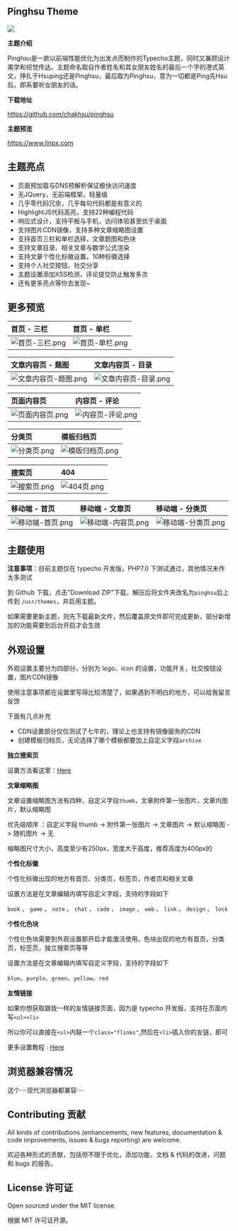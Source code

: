 ## Pinghsu Theme

![](./doc/pinghsu-theme-preview.jpg)

**主题介绍**

Pinghsu是一款以前端性能优化为出发点而制作的Typecho主题，同时又兼顾设计美学和视觉传达。主题命名取自作者姓名和其女朋友姓名的最后一个字的港式英文，挣扎于Hsuping还是Pinghsu，最后取为Pinghsu，意为一切都是Ping先Hsu后，即系要听女朋友的话。

**下载地址**

https://github.com/chakhsu/pinghsu

**主题预览**

https://www.linpx.com

## 主题亮点

 - 页面预加载与DNS预解析保证极快访问速度
 - 无JQuery，无前端框架，轻量级
 - 几乎零代码冗余，几乎每句代码都是有意义的
 - HighlightJS代码高亮，支持22种编程代码
 - 响应式设计，支持平板与手机，访问体验甚至优于桌面
 - 支持图片CDN镜像，支持多种文章缩略图设置
 - 支持首页三栏和单栏选择，文章题图和色块
 - 支持文章目录、相关文章与数学公式渲染
 - 支持文章个性化标徽设置，10种标徽选择
 - 支持个人社交按钮，社交分享
 - 主题设置添加XSS检测，评论提交防止触发多次
 - 还有更多亮点等你去发现~

## 更多预览

|首页 - 三栏|首页 - 单栏|
|:------|:------|
|![首页-三栏.png](./doc/首页-三栏.png)|![首页-单栏.png](./doc/首页-单栏.png)|

|文章内容页 - 题图|文章内容页 - 目录|
|:------|:------|
|![文章内容页-题图.png](./doc/文章内容页-题图.png)|![文章内容页-目录.png](./doc/文章内容页-目录.png)|

|页面内容页|内容页 - 评论|
|:------|:------|
|![页面内容页.png](./doc/页面内容页.png)|![内容页-评论.png](./doc/内容页-评论.png)|

|分类页|模板归档页|
|:------|:------|
|![分类页.png](./doc/分类页.png)|![模版归档页.png](./doc/模版归档页.png)|

|搜索页|404|
|:------|:------|
|![搜索页.png](./doc/搜索页.png)|![404页.png](./doc/404页.png)|

|移动端 - 首页|移动端 - 文章页|移动端 - 分类页|
|:------|:------|:------|
|![移动端-首页.png](./doc/移动端-首页.png)|![移动端-内容页.png](./doc/移动端-内容页.png)|![移动端-分类页.png](./doc/移动端-分类页.png)|

## 主题使用

**注意事项**：目前主题仅在 typecho 开发版，PHP7.0 下测试通过，其他情况未作太多测试

到 Github 下载，点击"Download ZIP"下载，解压后将文件夹改名为`pinghsu`后上传到 `/usr/themes`，并启用主题。

如果需要更新主题，则先下载最新文件，然后覆盖原文件即可完成更新，部分新增加的功能需要到后台开启才会生效

## 外观设置

外观设置主要分为四部分，分别为 logo、icon 的设置，功能开关，社交按钮设置，图片CDN镜像

使用注意事项都在设置里写得比较清楚了，如果遇到不明白的地方，可以给我留言反馈

下面有几点补充

 - CDN设置部分仅仅测试了七牛的，理论上也支持有镜像服务的CDN
 - 创建模板归档页，无论选择了哪个模板都要加上自定义字段`archive`

**独立搜索页**

设置方法看这里：[Here](https://www.linpx.com/p/add-a-separate-search-page-to-the-pinghsu-theme.html)

**文章缩略图**

文章设置缩略图方法有四种，自定义字段`thumb`，文章附件第一张图片，文章内图片，默认缩略图

优先级顺序 ：自定义字段 thumb -> 附件第一张图片 -> 文章图片 -> 默认缩略图 -> 随机图片 -> 无

缩略图尺寸大小，高度至少有250px，宽度大于高度，推荐高度为400px的

**个性化标徽**

个性化标徽出现的地方有首页、分类页，标签页，作者页和相关文章

设置方法是在文章编辑内填写自定义字段，支持的字段如下

`book` 、 `game` 、 `note` 、 `chat` 、 `code` 、 `image` 、 `web` 、 `link` 、 `design` 、 `lock`

**个性化色块**

个性化色块需要到外观设置那开启才能激活使用，色块出现的地方有首页，分类页，标签页，独立搜索页等等

设置方法是在文章编辑内填写自定义字段，支持的字段如下

`blue`、`purple`、`green`、`yellow`、`red`

**友情链接**

如果你想获取跟我一样的友情链接页面，因为是 typecho 开发版，支持在页面内写`<ul><li>`

所以你可以直接在`<ul>`内联一个`class="flinks"`,然后在`<li>`插入你的友链，即可

更多设置教程 : [Here](https://www.linpx.com/p/more-detailed-pinghsu-theme-set-tutorial.html)

## 浏览器兼容情况

这个····现代浏览器都兼容····

## Contributing 贡献

All kinds of contributions (enhancements, new features, documentation & code improvements, issues & bugs reporting) are welcome.

欢迎各种形式的贡献，包括但不限于优化，添加功能，文档 & 代码的改进，问题和 bugs 的报告。

## License 许可证

Open sourced under the MIT license.

根据 MIT 许可证开源。
